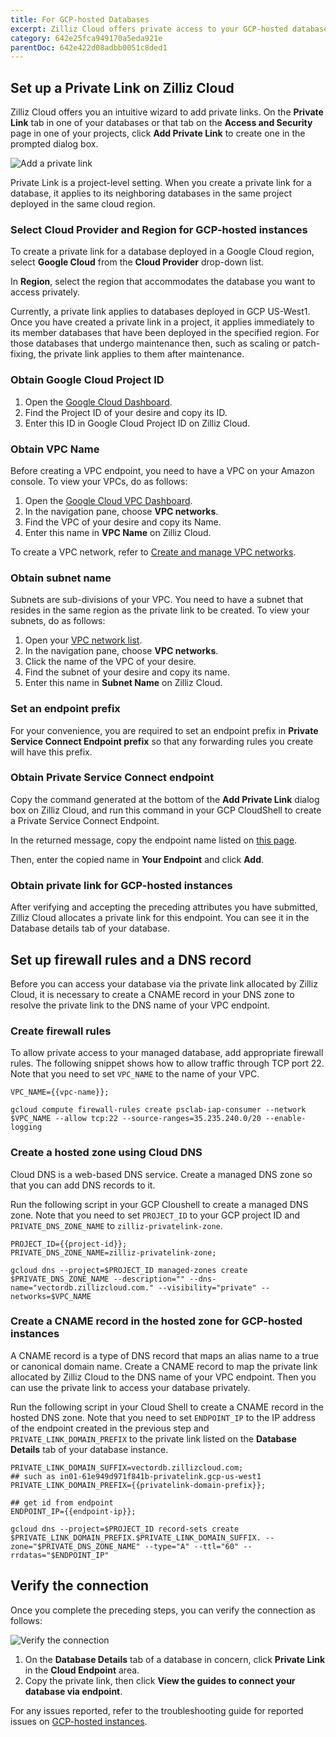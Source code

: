 ```yaml
---
title: For GCP-hosted Databases
excerpt: Zilliz Cloud offers private access to your GCP-hosted databases through private links in case you do not want to have your database traffic go over the Internet.
category: 642e25fca949170a5eda921e
parentDoc: 642e422d08adbb0051c8ded1
---
```


## Set up a Private Link on Zilliz Cloud

Zilliz Cloud offers you an intuitive wizard to add private links. On the **Private Link** tab in one of your databases or that tab on the **Access and Security** page in one of your projects, click **Add Private Link** to create one in the prompted dialog box.

![Add a private link](https://assets.zilliz.com/zillizCloudDocAssets/enter_vpc_endpoint.png)

Private Link is a project-level setting. When you create a private link for a database, it applies to its neighboring databases in the same project deployed in the same cloud region.

### Select Cloud Provider and Region for GCP-hosted instances

To create a private link for a database deployed in a Google Cloud region, select **Google Cloud** from the **Cloud Provider** drop-down list.

In **Region**, select the region that accommodates the database you want to access privately.

Currently, a private link applies to databases deployed in GCP US-West1. Once you have created a private link in a project, it applies immediately to its member databases that have been deployed in the specified region. For those databases that undergo maintenance then, such as scaling or patch-fixing, the private link applies to them after maintenance.

### Obtain Google Cloud Project ID

1. Open the [Google Cloud Dashboard](https://console.cloud.google.com/home/dashboard).  
2. Find the Project ID of your desire and copy its ID.
3. Enter this ID in Google Cloud Project ID on Zilliz Cloud.

### Obtain VPC Name

Before creating a VPC endpoint, you need to have a VPC on your Amazon console. To view your VPCs, do as follows:

1. Open the [Google Cloud VPC Dashboard](https://console.cloud.google.com/networking/networks/list).  
2. In the navigation pane, choose **VPC networks**.
3. Find the VPC of your desire and copy its Name.
4. Enter this name in **VPC Name** on Zilliz Cloud.

To create a VPC network, refer to [Create and manage VPC networks](https://cloud.google.com/vpc/docs/create-modify-vpc-networks).

### Obtain subnet name

Subnets are sub-divisions of your VPC. You need to have a subnet that resides in the same region as the private link to be created. To view your subnets, do as follows:

1. Open your [VPC network list](https://console.cloud.google.com/networking/networks/list).
2. In the navigation pane, choose **VPC networks**.
3. Click the name of the VPC of your desire.
4. Find the subnet of your desire and copy its name.
5. Enter this name in **Subnet Name** on Zilliz Cloud.

### Set an endpoint prefix

For your convenience, you are required to set an endpoint prefix in **Private Service Connect Endpoint prefix** so that any forwarding rules you create will have this prefix.

### Obtain Private Service Connect endpoint

Copy the command generated at the bottom of the **Add Private Link** dialog box on Zilliz Cloud, and run this command in your GCP CloudShell to create a Private Service Connect Endpoint.

In the returned message, copy the endpoint name listed on [this page](https://console.cloud.google.com/net-services/psc/list/consumers).

Then, enter the copied name in **Your Endpoint** and click **Add**.

### Obtain private link for GCP-hosted instances

After verifying and accepting the preceding attributes you have submitted, Zilliz Cloud allocates a private link for this endpoint. You can see it in the Database details tab of your database.

## Set up firewall rules and a DNS record

Before you can access your database via the private link allocated by Zilliz Cloud, it is necessary to create a CNAME record in your DNS zone to resolve the private link to the DNS name of your VPC endpoint.

### Create firewall rules

To allow private access to your managed database, add appropriate firewall rules. The following snippet shows how to allow traffic through TCP port 22. Note that you need to set `VPC_NAME` to the name of your VPC.

```shell
VPC_NAME={{vpc-name}};

gcloud compute firewall-rules create psclab-iap-consumer --network $VPC_NAME --allow tcp:22 --source-ranges=35.235.240.0/20 --enable-logging
```

### Create a hosted zone using Cloud DNS

Cloud DNS is a web-based DNS service. Create a managed DNS zone so that you can add DNS records to it.

Run the following script in your GCP Cloushell to create a managed DNS zone. Note that you need to set `PROJECT_ID` to your GCP project ID and `PRIVATE_DNS_ZONE_NAME` to `zilliz-privatelink-zone`.

```shell
PROJECT_ID={{project-id}};
PRIVATE_DNS_ZONE_NAME=zilliz-privatelink-zone;

gcloud dns --project=$PROJECT_ID managed-zones create $PRIVATE_DNS_ZONE_NAME --description="" --dns-name="vectordb.zillizcloud.com." --visibility="private" --networks=$VPC_NAME
```

### Create a CNAME record in the hosted zone for GCP-hosted instances

A CNAME record is a type of DNS record that maps an alias name to a true or canonical domain name. Create a CNAME record to map the private link allocated by Zilliz Cloud to the DNS name of your VPC endpoint. Then you can use the private link to access your database privately.

Run the following script in your Cloud Shell to create a CNAME record in the hosted DNS zone. Note that you need to set `ENDPOINT_IP` to the IP address of the endpoint created in the previous step and `PRIVATE_LINK_DOMAIN_PREFIX` to the private link listed on the **Database Details** tab of your database instance.

```shell
PRIVATE_LINK_DOMAIN_SUFFIX=vectordb.zillizcloud.com;
## such as in01-61e949d971f841b-privatelink.gcp-us-west1
PRIVATE_LINK_DOMAIN_PREFIX={{privatelink-domain-prefix}};

## get id from endpoint
ENDPOINT_IP={{endpoint-ip}};

gcloud dns --project=$PROJECT_ID record-sets create $PRIVATE_LINK_DOMAIN_PREFIX.$PRIVATE_LINK_DOMAIN_SUFFIX. --zone="$PRIVATE_DNS_ZONE_NAME" --type="A" --ttl="60" --rrdatas="$ENDPOINT_IP"
```

## Verify the connection

Once you complete the preceding steps, you can verify the connection as follows:

![Verify the connection](https://assets.zilliz.com/zillizCloudDocAssets/verify_private_link.png)

1. On the **Database Details** tab of a database in concern, click **Private Link** in the **Cloud Endpoint** area.
2. Copy the private link, then click **View the guides to connect your database via endpoint**.

For any issues reported, refer to the troubleshooting guide for reported issues on [GCP-hosted instances](troubleshooting#why-does-it-always-report-a-timeout-when-connecting-to-the-private-link-of-an-aws-hosted-instance).

